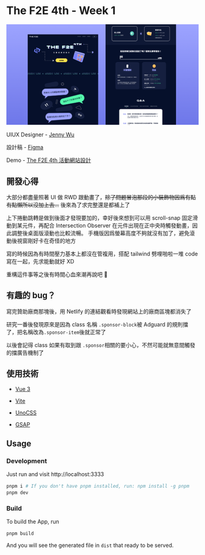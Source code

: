 # The F2E 4th - Week 1

![Web Cover Image](/public/WebCover.png)

UIUX Designer - [Jenny Wu](https://2022.thef2e.com/users/12061549261447630282)

設計稿 - [Figma](https://www.figma.com/file/M2aMcZsEIKBbRdLkj7fCAd/F2E-%2F-W1%3A-%E6%B4%BB%E5%8B%95%E7%B6%B2%E7%AB%99%E8%A8%AD%E8%A8%88?node-id=90%3A702)

Demo - [The F2E 4th 活動網站設計](https://2022-thef2e.netlify.app)

## 開發心得

大部分都盡量照著 UI 做 RWD 跟動畫了，~~除了問題冒泡那段的小裝飾物因爲有點有點懶所以沒加上去...~~ 後來為了求完整還是都補上了

上下捲動跳轉是做到後面才發現要加的，幸好後來想到可以用 scroll-snap 固定滑動到某元件，再配合 Intersection Observer 在元件出現在正中央時觸發動畫，因此調整後桌面版滾動也比較流暢。
手機版因爲螢幕高度不夠就沒有加了，避免滾動後視窗剛好卡在奇怪的地方

寫的時候因為有時間壓力基本上都沒在管複用，搭配 tailwind 劈哩啪啦一堆 code 寫在一起，先求能動就好 XD

重構這件事等之後有時間心血來潮再說吧 🤣

## 有趣的 bug？

寫完贊助廠商那塊後，用 Netlify 的連結觀看時發現網站上的廠商區塊都消失了

研究一番後發現原來是因為 class 名稱 `.sponsor-block`被 Adguard 的規則擋了，把名稱改為`.sponsor-item`後就正常了

以後會記得 class 如果有取到跟 `.sponsor`相關的要小心，不然可能就無意間觸發的擋廣告機制了

## 使用技術

- [Vue 3](https://github.com/vuejs/core)

- [Vite](https://github.com/vitejs/vite)

- [UnoCSS](https://github.com/antfu/unocss)

- [GSAP](https://greensock.com/gsap/)

## Usage

### Development

Just run and visit http://localhost:3333

```bash
pnpm i # If you don't have pnpm installed, run: npm install -g pnpm
pnpm dev
```

### Build

To build the App, run

```bash
pnpm build
```

And you will see the generated file in `dist` that ready to be served.
